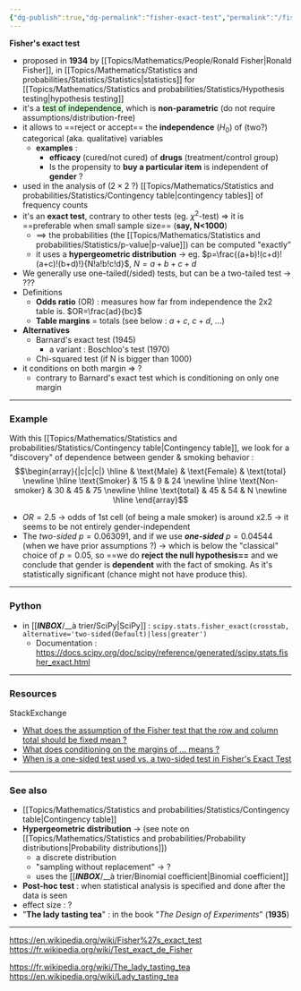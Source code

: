 ```yaml
---
{"dg-publish":true,"dg-permalink":"fisher-exact-test","permalink":"/fisher-exact-test/","dgHomeLink":true,"dgPassFrontmatter":false}
---
```



**Fisher's exact test**
- proposed in **1934** by [[Topics/Mathematics/People/Ronald Fisher|Ronald Fisher]], in [[Topics/Mathematics/Statistics and probabilities/Statistics/Statistics|statistics]] for [[Topics/Mathematics/Statistics and probabilities/Statistics/Hypothesis testing|hypothesis testing]]
- it's a <mark style="background: #BBFABBA6;">test of independence</mark>, which is **non-parametric** (do not require assumptions/distribution-free)
- it allows to ==reject or accept== the **independence** ($H_0$) of (two?) categorical (aka. qualitative) variables
	- **examples** :
		- **efficacy** (cured/not cured) of **drugs** (treatment/control group)
		- Is the propensity to **buy a particular item** is independent of **gender** ?
- used in the analysis of ($2\times 2$ ?) [[Topics/Mathematics/Statistics and probabilities/Statistics/Contingency table|contingency tables]] of frequency counts
- it's an **exact test**, contrary to other tests (eg. $\chi^2$-test) => it is ==preferable when small sample size== (**say, N<1000**)
	- ==> the probabilities (the [[Topics/Mathematics/Statistics and probabilities/Statistics/p-value|p-value]]) can be computed "exactly"
	- it uses a **hypergeometric distribution** -> eg. $p=\frac{(a+b)!(c+d)!(a+c)!(b+d)!}{N!a!b!c!d}$, $N=a+b+c+d$
- We generally use one-tailed(/sided) tests, but can be a two-tailed test -> ???
- Definitions
	- **Odds ratio** (OR) : measures how far from independence the 2x2 table is. $OR=\frac{ad}{bc}$
	- **Table margins** = totals (see below : $a+c$, $c+d$, ...)
- **Alternatives**
	- Barnard's exact test (1945)
		- a variant : Boschloo's test (1970)
	- Chi-squared test (if N is bigger than 1000)
- it conditions on both margin => ?
	- contrary to Barnard's exact test which is conditioning on only one margin

---
### Example
With this [[Topics/Mathematics/Statistics and probabilities/Statistics/Contingency table|Contingency table]], we look for a "discovery" of dependence between gender & smoking behavior :
$$\begin{array}{|c|c|c|} \hline  & \text{Male} & \text{Female} & \text{total} \newline \hline \text{Smoker} & 15 & 9 & 24 \newline \hline \text{Non-smoker} & 30 & 45 & 75 \newline \hline \text{total} & 45 & 54 & N \newline \hline \end{array}$$
- $OR=2.5$ -> odds of 1st cell (of being a male smoker) is around x2.5 -> it seems to be not entirely gender-independent
- The *two-sided* $p=0.063091$, and if we use ***one-sided*** $p=0.04544$ (when we have prior assumptions ?) -> which is below the "classical" choice of $p=0.05$, so ==we do **reject the null hypothesis==** and we conclude that gender is **dependent** with the fact of smoking. As it's statistically significant (chance might not have produce this).

---
### Python
- in [[___INBOX___/__à trier/SciPy|SciPy]] : `scipy.stats.fisher_exact(crosstab, alternative='two-sided(Default)|less|greater')`
	- Documentation : https://docs.scipy.org/doc/scipy/reference/generated/scipy.stats.fisher_exact.html

---
### Resources
StackExchange
- [What does the assumption of the Fisher test that the row and column total should be fixed mean ?](https://stats.stackexchange.com/questions/441139/what-does-the-assumption-of-the-fisher-test-that-the-row-and-column-totals-shou)
- [What does conditioning on the margins of ... means ?](https://stats.stackexchange.com/questions/103876/what-does-conditioning-on-the-margins-of-mean)
- [When is a one-sided test used vs. a two-sided test in Fisher's Exact Test](https://stats.stackexchange.com/questions/325744/when-is-a-one-sided-test-used-versus-a-two-sided-test-in-a-fishers-exact-test)

---
### See also
- [[Topics/Mathematics/Statistics and probabilities/Statistics/Contingency table|Contingency table]]
- **Hypergeometric distribution** -> (see note on [[Topics/Mathematics/Statistics and probabilities/Probability distributions|Probability distributions]])
	- a discrete distribution
	- "sampling without replacement" -> ?
	- uses the [[___INBOX___/__à trier/Binomial coefficient|Binomial coefficient]]
- **Post-hoc test** : when statistical analysis is specified and done after the data is seen
- effect size : ?
- "**The lady tasting tea**" : in the book "*The Design of Experiments*" (**1935**)

---
https://en.wikipedia.org/wiki/Fisher%27s_exact_test
https://fr.wikipedia.org/wiki/Test_exact_de_Fisher

https://fr.wikipedia.org/wiki/The_lady_tasting_tea
https://en.wikipedia.org/wiki/Lady_tasting_tea
